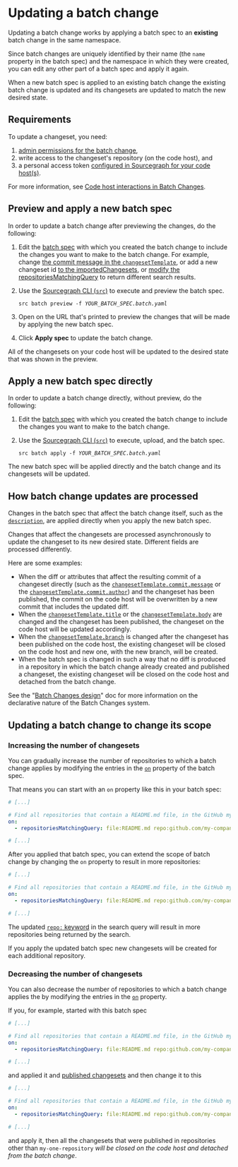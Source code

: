 # Updating a batch change

Updating a batch change works by applying a batch spec to an **existing** batch change in the same namespace.

Since batch changes are uniquely identified by their name (the `name` property in the batch spec) and the namespace in which they were created, you can edit any other part of a batch spec and apply it again.

When a new batch spec is applied to an existing batch change the existing batch change is updated and its changesets are updated to match the new desired state.

## Requirements

To update a changeset, you need:

1. [admin permissions for the batch change](../explanations/permissions_in_batch_changes.md#permission-levels-for-batch-changes),
1. write access to the changeset's repository (on the code host), and
1. a personal access token [configured in Sourcegraph for your code host(s)](configuring_credentials.md).

For more information, see [Code host interactions in Batch Changes](../explanations/permissions_in_batch_changes.md#code-host-interactions-in-batch-changes).

## Preview and apply a new batch spec

In order to update a batch change after previewing the changes, do the following:

1. Edit the [batch spec](../references/batch_spec_yaml_reference.md) with which you created the batch change to include the changes you want to make to the batch change. For example, change [the commit message in the `changesetTemplate`](../references/batch_spec_yaml_reference.md#changesettemplate-commit-message), or add a new changeset id [to the importedChangesets](https://docs.sourcegraph.com/batch-changes/references/batch_spec_yaml_reference#importchangesets), or [modify the repositoriesMatchingQuery](https://docs.sourcegraph.com/batch-changes/references/batch_spec_yaml_reference#on-repositoriesmatchingquery) to return different search results.
1. Use the [Sourcegraph CLI (`src`)](https://github.com/sourcegraph/src-cli) to execute and preview the batch spec.

    <pre><code>src batch preview -f <em>YOUR_BATCH_SPEC.batch.yaml</em></code></pre>
1. Open on the URL that's printed to preview the changes that will be made by applying the new batch spec.
1. Click **Apply spec** to update the batch change.

All of the changesets on your code host will be updated to the desired state that was shown in the preview.

## Apply a new batch spec directly

In order to update a batch change directly, without preview, do the following:

1. Edit the [batch spec](../references/batch_spec_yaml_reference.md) with which you created the batch change to include the changes you want to make to the batch change.
1. Use the [Sourcegraph CLI (`src`)](https://github.com/sourcegraph/src-cli) to execute, upload, and the batch spec.

    <pre><code>src batch apply -f <em>YOUR_BATCH_SPEC.batch.yaml</em></code></pre>

The new batch spec will be applied directly and the batch change and its changesets will be updated.

## How batch change updates are processed

Changes in the batch spec that affect the batch change itself, such as the [`description`](../references/batch_spec_yaml_reference.md#description), are applied directly when you apply the new batch spec.

Changes that affect the changesets are processed asynchronously to update the changeset to its new desired state. Different fields are processed differently.

Here are some examples:

- When the diff or attributes that affect the resulting commit of a changeset directly (such as the [`changesetTemplate.commit.message`](../references/batch_spec_yaml_reference.md#changesettemplate-commit-message) or the [`changesetTemplate.commit.author`](../references/batch_spec_yaml_reference.md#changesettemplate-commit-author)) and the changeset has been published, the commit on the code host will be overwritten by a new commit that includes the updated diff.
- When the [`changesetTemplate.title`](../references/batch_spec_yaml_reference.md#changesettemplate-title) or the [`changesetTemplate.body`](../references/batch_spec_yaml_reference.md#changesettemplate-commit-author) are changed and the changeset has been published, the changeset on the code host will be updated accordingly.
- When the [`changesetTemplate.branch`](../references/batch_spec_yaml_reference.md#changesettemplate-title) is changed after the changeset has been published on the code host, the existing changeset will be closed on the code host and new one, with the new branch, will be created.
- When the batch spec is changed in such a way that no diff is produced in a repository in which the batch change already created and published a changeset, the existing changeset will be closed on the code host and detached from the batch change.

See the "[Batch Changes design](../explanations/batch_changes_design.md)" doc for more information on the declarative nature of the Batch Changes system.

## Updating a batch change to change its scope

### Increasing the number of changesets

You can gradually increase the number of repositories to which a batch change applies by modifying the entries in the [`on`](../references/batch_spec_yaml_reference.md#on) property of the batch spec.

That means you can start with an `on` property like this in your batch spec:

```yaml
# [...]

# Find all repositories that contain a README.md file, in the GitHub my-company org.
on:
  - repositoriesMatchingQuery: file:README.md repo:github.com/my-company

# [...]
```

After you applied that batch spec, you can extend the scope of batch change by changing the `on` property to result in more repositories:

```yaml
# [...]

# Find all repositories that contain a README.md file, in the GitHub my-company and my-company-ci org.
on:
  - repositoriesMatchingQuery: file:README.md repo:github.com/my-company|github.com/my-company-ci

# [...]
```

The updated [`repo:` keyword](../../code_search/reference/queries.md#keywords-all-searches) in the search query will result in more repositories being returned by the search.

If you apply the updated batch spec new changesets will be created for each additional repository.

### Decreasing the number of changesets

You can also decrease the number of repositories to which a batch change applies the by modifying the entries in the [`on`](../references/batch_spec_yaml_reference.md#on) property.

If you, for example, started with this batch spec

```yaml
# [...]

# Find all repositories that contain a README.md file, in the GitHub my-company org.
on:
  - repositoriesMatchingQuery: file:README.md repo:github.com/my-company

# [...]
```

and applied it and [published changesets](publishing_changesets.md) and then change it to this

```yaml
# [...]

# Find all repositories that contain a README.md file, in the GitHub my-company org.
on:
  - repositoriesMatchingQuery: file:README.md repo:github.com/my-company/my-one-repository

# [...]
```

and apply it, then all the changesets that were published in repositories other than `my-one-repository` _will be closed on the code host and detached from the batch change_.
